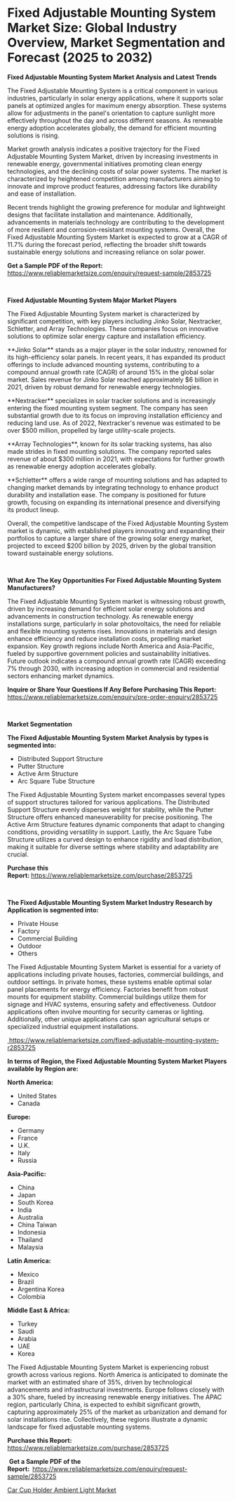 <p><h1>Fixed Adjustable Mounting System Market Size: Global Industry Overview, Market Segmentation and Forecast (2025 to 2032)</h1></p><p><strong>Fixed Adjustable Mounting System Market Analysis and Latest Trends</strong></p>
<p><p>The Fixed Adjustable Mounting System is a critical component in various industries, particularly in solar energy applications, where it supports solar panels at optimized angles for maximum energy absorption. These systems allow for adjustments in the panel's orientation to capture sunlight more effectively throughout the day and across different seasons. As renewable energy adoption accelerates globally, the demand for efficient mounting solutions is rising.</p><p>Market growth analysis indicates a positive trajectory for the Fixed Adjustable Mounting System Market, driven by increasing investments in renewable energy, governmental initiatives promoting clean energy technologies, and the declining costs of solar power systems. The market is characterized by heightened competition among manufacturers aiming to innovate and improve product features, addressing factors like durability and ease of installation. </p><p>Recent trends highlight the growing preference for modular and lightweight designs that facilitate installation and maintenance. Additionally, advancements in materials technology are contributing to the development of more resilient and corrosion-resistant mounting systems. Overall, the Fixed Adjustable Mounting System Market is expected to grow at a CAGR of 11.7% during the forecast period, reflecting the broader shift towards sustainable energy solutions and increasing reliance on solar power.</p></p>
<p><strong>Get a Sample PDF of the Report:&nbsp;</strong> <a href="https://www.reliablemarketsize.com/enquiry/request-sample/2853725?utm_campaign=2528&utm_medium=2&utm_source=Github&utm_content=ia&utm_term=12032025&utm_id=fixed-adjustable-mounting-system">https://www.reliablemarketsize.com/enquiry/request-sample/2853725</a></p>
<p>&nbsp;</p>
<p><strong>Fixed Adjustable Mounting System Major Market Players</strong></p>
<p><p>The Fixed Adjustable Mounting System market is characterized by significant competition, with key players including Jinko Solar, Nextracker, Schletter, and Array Technologies. These companies focus on innovative solutions to optimize solar energy capture and installation efficiency.</p><p>**Jinko Solar** stands as a major player in the solar industry, renowned for its high-efficiency solar panels. In recent years, it has expanded its product offerings to include advanced mounting systems, contributing to a compound annual growth rate (CAGR) of around 15% in the global solar market. Sales revenue for Jinko Solar reached approximately $6 billion in 2021, driven by robust demand for renewable energy technologies.</p><p>**Nextracker** specializes in solar tracker solutions and is increasingly entering the fixed mounting system segment. The company has seen substantial growth due to its focus on improving installation efficiency and reducing land use. As of 2022, Nextracker's revenue was estimated to be over $500 million, propelled by large utility-scale projects.</p><p>**Array Technologies**, known for its solar tracking systems, has also made strides in fixed mounting solutions. The company reported sales revenue of about $300 million in 2021, with expectations for further growth as renewable energy adoption accelerates globally.</p><p>**Schletter** offers a wide range of mounting solutions and has adapted to changing market demands by integrating technology to enhance product durability and installation ease. The company is positioned for future growth, focusing on expanding its international presence and diversifying its product lineup.</p><p>Overall, the competitive landscape of the Fixed Adjustable Mounting System market is dynamic, with established players innovating and expanding their portfolios to capture a larger share of the growing solar energy market, projected to exceed $200 billion by 2025, driven by the global transition toward sustainable energy solutions.</p></p>
<p>&nbsp;</p>
<p><strong>What Are The Key Opportunities For Fixed Adjustable Mounting System Manufacturers?</strong></p>
<p><p>The Fixed Adjustable Mounting System market is witnessing robust growth, driven by increasing demand for efficient solar energy solutions and advancements in construction technology. As renewable energy installations surge, particularly in solar photovoltaics, the need for reliable and flexible mounting systems rises. Innovations in materials and design enhance efficiency and reduce installation costs, propelling market expansion. Key growth regions include North America and Asia-Pacific, fueled by supportive government policies and sustainability initiatives. Future outlook indicates a compound annual growth rate (CAGR) exceeding 7% through 2030, with increasing adoption in commercial and residential sectors enhancing market dynamics.</p></p>
<p><strong>Inquire or Share Your Questions If Any Before Purchasing This Report:</strong> <a href="https://www.reliablemarketsize.com/enquiry/pre-order-enquiry/2853725?utm_campaign=2528&utm_medium=2&utm_source=Github&utm_content=ia&utm_term=12032025&utm_id=fixed-adjustable-mounting-system">https://www.reliablemarketsize.com/enquiry/pre-order-enquiry/2853725</a></p>
<p>&nbsp;</p>
<p><strong>Market Segmentation</strong></p>
<p><strong>The Fixed Adjustable Mounting System Market Analysis by types is segmented into:</strong></p>
<p><ul><li>Distributed Support Structure</li><li>Putter Structure</li><li>Active Arm Structure</li><li>Arc Square Tube Structure</li></ul></p>
<p><p>The Fixed Adjustable Mounting System market encompasses several types of support structures tailored for various applications. The Distributed Support Structure evenly disperses weight for stability, while the Putter Structure offers enhanced maneuverability for precise positioning. The Active Arm Structure features dynamic components that adapt to changing conditions, providing versatility in support. Lastly, the Arc Square Tube Structure utilizes a curved design to enhance rigidity and load distribution, making it suitable for diverse settings where stability and adaptability are crucial.</p></p>
<p><strong>Purchase this Report:&nbsp;</strong><a href="https://www.reliablemarketsize.com/purchase/2853725?utm_campaign=2528&utm_medium=2&utm_source=Github&utm_content=ia&utm_term=12032025&utm_id=fixed-adjustable-mounting-system">https://www.reliablemarketsize.com/purchase/2853725</a></p>
<p>&nbsp;</p>
<p><strong>The Fixed Adjustable Mounting System Market Industry Research by Application is segmented into:</strong></p>
<p><ul><li>Private House</li><li>Factory</li><li>Commercial Building</li><li>Outdoor</li><li>Others</li></ul></p>
<p><p>The Fixed Adjustable Mounting System Market is essential for a variety of applications including private houses, factories, commercial buildings, and outdoor settings. In private homes, these systems enable optimal solar panel placements for energy efficiency. Factories benefit from robust mounts for equipment stability. Commercial buildings utilize them for signage and HVAC systems, ensuring safety and effectiveness. Outdoor applications often involve mounting for security cameras or lighting. Additionally, other unique applications can span agricultural setups or specialized industrial equipment installations.</p></p>
<p><a href="https://www.reliablemarketsize.com/fixed-adjustable-mounting-system-r2853725?utm_campaign=2528&utm_medium=2&utm_source=Github&utm_content=ia&utm_term=12032025&utm_id=fixed-adjustable-mounting-system">&nbsp;https://www.reliablemarketsize.com/fixed-adjustable-mounting-system-r2853725</a></p>
<p><strong>In terms of Region, the Fixed Adjustable Mounting System Market Players available by Region are:</strong></p>
<p>
    <p> <strong> North America: </strong>
        <ul>
            <li>United States</li>
            <li>Canada</li>
        </ul>
        </p> 
    <p> <strong> Europe: </strong>
        <ul>
            <li>Germany</li>
            <li>France</li>
            <li>U.K.</li>
            <li>Italy</li>
            <li>Russia</li>
        </ul>
        </p> 
    <p> <strong> Asia-Pacific: </strong>
        <ul>
            <li>China</li>
            <li>Japan</li>
            <li>South Korea</li>
            <li>India</li>
            <li>Australia</li>
            <li>China Taiwan</li>
            <li>Indonesia</li>
            <li>Thailand</li>
            <li>Malaysia</li>
        </ul>
        </p> 
    <p> <strong> Latin America: </strong>
        <ul>
            <li>Mexico</li>
            <li>Brazil</li>
            <li>Argentina Korea</li>
            <li>Colombia</li>
        </ul>
        </p> 
    <p> <strong> Middle East & Africa: </strong>
        <ul>
            <li>Turkey</li>
            <li>Saudi</li>
            <li>Arabia</li>
            <li>UAE</li>
            <li>Korea</li>
        </ul>
    </p>
    </p>
<p><p>The Fixed Adjustable Mounting System Market is experiencing robust growth across various regions. North America is anticipated to dominate the market with an estimated share of 35%, driven by technological advancements and infrastructural investments. Europe follows closely with a 30% share, fueled by increasing renewable energy initiatives. The APAC region, particularly China, is expected to exhibit significant growth, capturing approximately 25% of the market as urbanization and demand for solar installations rise. Collectively, these regions illustrate a dynamic landscape for fixed adjustable mounting systems.</p></p>
<p><strong>Purchase this Report: </strong><a href="https://www.reliablemarketsize.com/purchase/2853725?utm_campaign=2528&utm_medium=2&utm_source=Github&utm_content=ia&utm_term=12032025&utm_id=fixed-adjustable-mounting-system">https://www.reliablemarketsize.com/purchase/2853725</a></p>
<p>&nbsp;<strong>Get a Sample PDF of the Report:&nbsp;&nbsp;</strong><a href="https://www.reliablemarketsize.com/enquiry/request-sample/2853725?utm_campaign=2528&utm_medium=2&utm_source=Github&utm_content=ia&utm_term=12032025&utm_id=fixed-adjustable-mounting-system">https://www.reliablemarketsize.com/enquiry/request-sample/2853725</a></p>
<p><strong></strong></p>
<p><p><a href="https://github.com/maaniwilka9y/Market-Research-Report-List-1/blob/main/car-cup-holder-ambient-light-market.md?utm_campaign=2528&utm_medium=2&utm_source=Github&utm_content=ia&utm_term=12032025&utm_id=fixed-adjustable-mounting-system">Car Cup Holder Ambient Light Market</a></p></p>